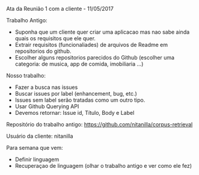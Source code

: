 Ata da Reunião 1 com a cliente -  11/05/2017

Trabalho Antigo:

* Suponha que um cliente quer criar uma aplicacao mas nao sabe ainda quais os requisitos que ele quer.
* Extrair requisitos (funcionaliades) de arquivos de Readme em repositorios do github.
* Escolher alguns repositorios parecidos do Github (escolher uma categoria: de musica, app de comida, imobiliaria ...)

Nosso trabalho:

* Fazer a busca nas issues
* Buscar issues por label (enhancement, bug, etc.)
* Issues sem label serão tratadas como um outro tipo.
* Usar Github Querying API
* Devemos retornar: Issue id, Título, Body e Label

Repositório do trabalho antigo: https://github.com/nitanilla/corpus-retrieval

Usuário da cliente: nitanilla

Para semana que vem:

* Definir linguagem
* Recuperaçao de linguagem (olhar o trabalho antigo e ver como ele fez)
